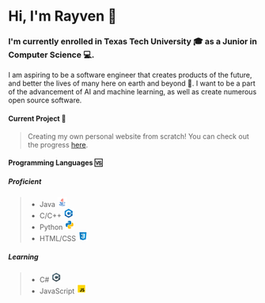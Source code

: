 # Hi, I'm Rayven :wave:

### I'm currently enrolled in Texas Tech University :mortar_board: as a Junior in Computer Science :computer:.

I am aspiring to be a software engineer that creates products of the future, and better the lives of many here on earth and beyond :milky_way:. I want to be a part of the advancement of AI and machine learning, as well as create numerous open source software.

#### Current Project :memo:

> Creating my own personal website from scratch! You can check out the progress [here](http://rayvenderay.online).

#### Programming Languages :vs:

##### Proficient

> - Java ![Java Logo](https://github.com/Rayven-D/Rayven-D/blob/master/icons/icons8-java-20.png)
> - C/C++ ![CPP Logo](https://github.com/Rayven-D/Rayven-D/blob/master/icons/icons8-c%2B%2B-20.png)
> - Python ![Python Logo](https://github.com/Rayven-D/Rayven-D/blob/master/icons/icons8-python-20.png)
> - HTML/CSS ![CSS Logo](https://github.com/Rayven-D/Rayven-D/blob/master/icons/icons8-css3-20.png)

##### Learning

> - C# ![CS Logo](https://github.com/Rayven-D/Rayven-D/blob/master/icons/icons8-c-sharp-logo-20.png)
> - JavaScript ![JS Logo](https://github.com/Rayven-D/Rayven-D/blob/master/icons/icons8-javascript-20.png)

[//]: # (All icons are from https://icons8.com )
